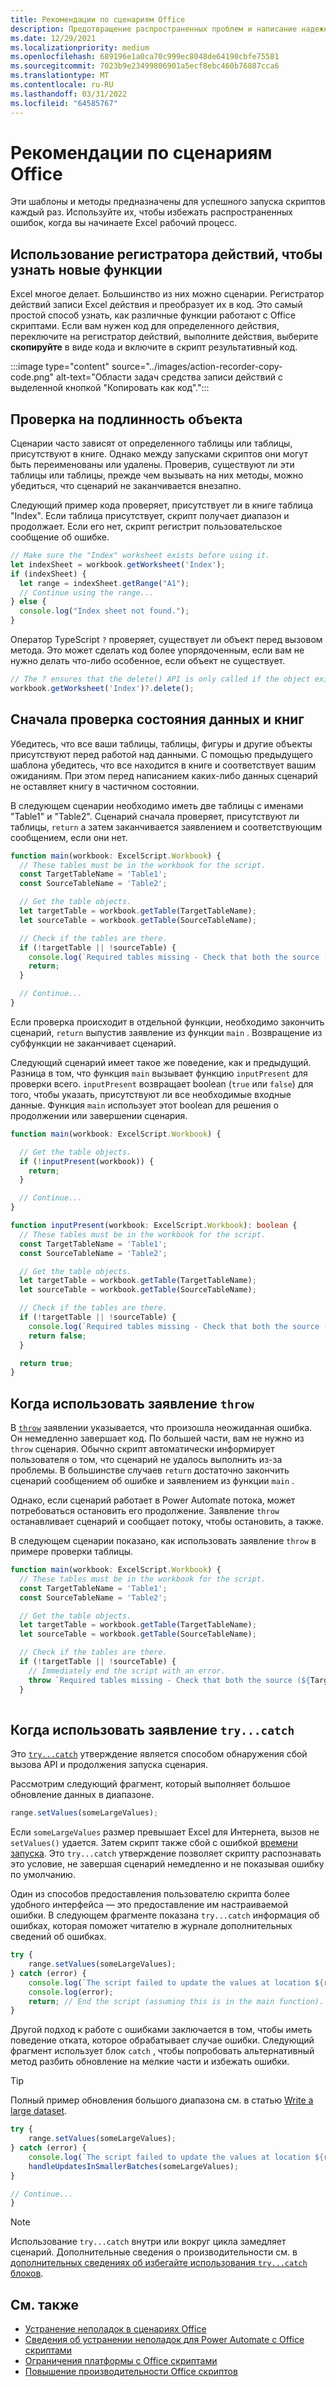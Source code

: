 ```yaml
---
title: Рекомендации по сценариям Office
description: Предотвращение распространенных проблем и написание надежных Office скриптов, которые могут обрабатывать неожиданные входные данные или данные.
ms.date: 12/29/2021
ms.localizationpriority: medium
ms.openlocfilehash: 689196e1a0ca70c999ec8048de64190cbfe75581
ms.sourcegitcommit: 7023b9e23499806901a5ecf8ebc460b76887cca6
ms.translationtype: MT
ms.contentlocale: ru-RU
ms.lasthandoff: 03/31/2022
ms.locfileid: "64585767"
---
```

# <a name="best-practices-in-office-scripts"></a>Рекомендации по сценариям Office

Эти шаблоны и методы предназначены для успешного запуска скриптов каждый раз. Используйте их, чтобы избежать распространенных ошибок, когда вы начинаете Excel рабочий процесс.

## <a name="use-the-action-recorder-to-learn-new-features"></a>Использование регистратора действий, чтобы узнать новые функции

Excel многое делает. Большинство из них можно сценарии. Регистратор действий записи Excel действия и преобразует их в код. Это самый простой способ узнать, как различные функции работают с Office скриптами. Если вам нужен код для определенного действия, переключите на регистратор действий, выполните действия, выберите **скопируйте** в виде кода и включите в скрипт результативный код.

:::image type="content" source="../images/action-recorder-copy-code.png" alt-text="Области задач средства записи действий с выделенной кнопкой &quot;Копировать как код&quot;.":::

## <a name="verify-an-object-is-present"></a>Проверка на подлинность объекта

Сценарии часто зависят от определенного таблицы или таблицы, присутствуют в книге. Однако между запусками скриптов они могут быть переименованы или удалены. Проверив, существуют ли эти таблицы или таблицы, прежде чем вызывать на них методы, можно убедиться, что сценарий не заканчивается внезапно.

Следующий пример кода проверяет, присутствует ли в книге таблица "Index". Если таблица присутствует, скрипт получает диапазон и продолжает. Если его нет, скрипт регистрит пользовательское сообщение об ошибке.

```TypeScript
// Make sure the "Index" worksheet exists before using it.
let indexSheet = workbook.getWorksheet('Index');
if (indexSheet) {
  let range = indexSheet.getRange("A1");
  // Continue using the range...
} else {
  console.log("Index sheet not found.");
}
```

Оператор TypeScript `?` проверяет, существует ли объект перед вызовом метода. Это может сделать код более упорядоченным, если вам не нужно делать что-либо особенное, если объект не существует.

```TypeScript
// The ? ensures that the delete() API is only called if the object exists.
workbook.getWorksheet('Index')?.delete();
```

## <a name="validate-data-and-workbook-state-first"></a>Сначала проверка состояния данных и книг

Убедитесь, что все ваши таблицы, таблицы, фигуры и другие объекты присутствуют перед работой над данными. С помощью предыдущего шаблона убедитесь, что все находится в книге и соответствует вашим ожиданиям. При этом перед написанием каких-либо данных сценарий не оставляет книгу в частичном состоянии.

В следующем сценарии необходимо иметь две таблицы с именами "Table1" и "Table2". Сценарий сначала проверяет, присутствуют ли таблицы, `return` а затем заканчивается заявлением и соответствующим сообщением, если они нет.

```TypeScript
function main(workbook: ExcelScript.Workbook) {
  // These tables must be in the workbook for the script.
  const TargetTableName = 'Table1';
  const SourceTableName = 'Table2';

  // Get the table objects.
  let targetTable = workbook.getTable(TargetTableName);
  let sourceTable = workbook.getTable(SourceTableName);

  // Check if the tables are there.
  if (!targetTable || !sourceTable) {
    console.log(`Required tables missing - Check that both the source (${TargetTableName}) and target (${SourceTableName}) tables are present before running the script.`);
    return;
  }

  // Continue...
}
```

Если проверка происходит в отдельной функции, необходимо закончить сценарий, `return` выпустив заявление из функции `main` . Возвращение из субфункции не заканчивает сценарий.

Следующий сценарий имеет такое же поведение, как и предыдущий. Разница в том, что функция `main` вызывает функцию `inputPresent` для проверки всего. `inputPresent` возвращает boolean (`true` или `false`) для того, чтобы указать, присутствуют ли все необходимые входные данные. Функция `main` использует этот boolean для решения о продолжении или завершении сценария.

```TypeScript
function main(workbook: ExcelScript.Workbook) {

  // Get the table objects.
  if (!inputPresent(workbook)) {
    return;
  }

  // Continue...
}

function inputPresent(workbook: ExcelScript.Workbook): boolean {
  // These tables must be in the workbook for the script.
  const TargetTableName = 'Table1';
  const SourceTableName = 'Table2';

  // Get the table objects.
  let targetTable = workbook.getTable(TargetTableName);
  let sourceTable = workbook.getTable(SourceTableName);

  // Check if the tables are there.
  if (!targetTable || !sourceTable) {
    console.log(`Required tables missing - Check that both the source (${TargetTableName}) and target (${SourceTableName}) tables are present before running the script.`);
    return false;
  }

  return true;
}
```

## <a name="when-to-use-a-throw-statement"></a>Когда использовать заявление `throw`

В [`throw`](https://developer.mozilla.org/docs/web/javascript/reference/statements/throw) заявлении указывается, что произошла неожиданная ошибка. Он немедленно завершает код. По большей части, вам не нужно из `throw` сценария. Обычно скрипт автоматически информирует пользователя о том, что сценарий не удалось выполнить из-за проблемы. В большинстве случаев `return` достаточно закончить сценарий сообщением об ошибке и заявлением из функции `main` .

Однако, если сценарий работает в Power Automate потока, может потребоваться остановить его продолжение. Заявление `throw` останавливает сценарий и сообщает потоку, чтобы остановить, а также.

В следующем сценарии показано, как использовать заявление `throw` в примере проверки таблицы.

```TypeScript
function main(workbook: ExcelScript.Workbook) {
  // These tables must be in the workbook for the script.
  const TargetTableName = 'Table1';
  const SourceTableName = 'Table2';

  // Get the table objects.
  let targetTable = workbook.getTable(TargetTableName);
  let sourceTable = workbook.getTable(SourceTableName);

  // Check if the tables are there.
  if (!targetTable || !sourceTable) {
    // Immediately end the script with an error.
    throw `Required tables missing - Check that both the source (${TargetTableName}) and target (${SourceTableName}) tables are present before running the script.`;
  }
  
```

## <a name="when-to-use-a-trycatch-statement"></a>Когда использовать заявление `try...catch`

Это [`try...catch`](https://developer.mozilla.org/docs/Web/JavaScript/Reference/Statements/try...catch) утверждение является способом обнаружения сбой вызова API и продолжения запуска сценария.

Рассмотрим следующий фрагмент, который выполняет большое обновление данных в диапазоне.

```TypeScript
range.setValues(someLargeValues);
```

Если `someLargeValues` размер превышает Excel для Интернета, вызов не `setValues()` удается. Затем скрипт также сбой с ошибкой [времени запуска](../testing/troubleshooting.md#runtime-errors). Это `try...catch` утверждение позволяет скрипту распознавать это условие, не завершая сценарий немедленно и не показывая ошибку по умолчанию.

Один из способов предоставления пользователю скрипта более удобного интерфейса — это предоставление им настраиваемой ошибки. В следующем фрагменте показана `try...catch` информация об ошибках, которая поможет читателю в журнале дополнительных сведений об ошибках.

```TypeScript
try {
    range.setValues(someLargeValues);
} catch (error) {
    console.log(`The script failed to update the values at location ${range.getAddress()}. Please inspect and run again.`);
    console.log(error);
    return; // End the script (assuming this is in the main function).
}
```

Другой подход к работе с ошибками заключается в том, чтобы иметь поведение отката, которое обрабатывает случае ошибки. Следующий фрагмент использует блок `catch` , чтобы попробовать альтернативный метод разбить обновление на мелкие части и избежать ошибки.

> [!TIP]
> Полный пример обновления большого диапазона см. в статью [Write a large dataset](../resources/samples/write-large-dataset.md).

```TypeScript
try {
    range.setValues(someLargeValues);
} catch (error) {
    console.log(`The script failed to update the values at location ${range.getAddress()}. Trying a different approach.`);
    handleUpdatesInSmallerBatches(someLargeValues);
}

// Continue...
}
```

> [!NOTE]
> Использование `try...catch` внутри или вокруг цикла замедляет сценарий. Дополнительные сведения о производительности см. в [дополнительных сведениях об избегайте использования `try...catch` блоков](web-client-performance.md#avoid-using-trycatch-blocks-in-or-surrounding-loops).

## <a name="see-also"></a>См. также

- [Устранение неполадок в сценариях Office](../testing/troubleshooting.md)
- [Сведения об устранении неполадок для Power Automate с Office скриптами](../testing/power-automate-troubleshooting.md)
- [Ограничения платформы с Office скриптами](../testing/platform-limits.md)
- [Повышение производительности Office скриптов](web-client-performance.md)
